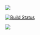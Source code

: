 <a href="https://codeclimate.com/github/Abrekov/project-lvl1-s470/maintainability"><img src="https://api.codeclimate.com/v1/badges/2627f417e2840dd9bf7b/maintainability" /></a>

[![Build Status](https://travis-ci.org/Abrekov/project-lvl1-s470.svg?branch=master)](https://travis-ci.org/Abrekov/project-lvl1-s470)

<a href="https://asciinema.org/a/HSO4AnlIOlUxH8pt8yLScfvTu" target="_blank"><img src="https://asciinema.org/a/HSO4AnlIOlUxH8pt8yLScfvTu.svg" /></a>

